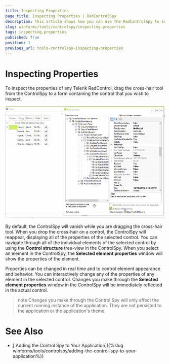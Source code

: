 ```yaml
---
title: Inspecting Properties
page_title: Inspecting Properties | RadControlSpy
description: This article shows how you can use the RadControlSpy to inspect 
slug: winforms/tools/controlspy/inspecting-properties
tags: inspecting,properties
published: True
position: 1
previous_url: tools-controlspy-inspecting-properties
---
```


# Inspecting Properties

To inspect the properties of any Telerik RadControl, drag the cross-hair tool from the ControlSpy to a form containing the control that you wish to inspect.

![tools-controlspy-inspecting-properties 001](images/tools-controlspy-inspecting-properties001.gif)

By default, the ControlSpy will vanish while you are dragging the cross-hair tool. When you drop the cross-hair on a control, the ControlSpy will reappear, displaying all of the properties of the selected control. You can navigate through all of the individual elements of the selected control by using the __Control structure__ tree-view in the ControlSpy. When you select an element in the ControlSpy, the __Selected element properties__ window will show the properties of the element. 

Properties can be changed in real time and to control element appearance and behavior. You can interactively change any of the properties of any element in the selected control. Changes you make through the __Selected element properties__ window in the ControlSpy will be immediately reflected in the actual control.

>note Changes you make through the Control Spy will only affect the current running instance of the application. They are not persisted to the application or the application's theme.
>
# See Also

* [ Adding the Control Spy to Your Application]({%slug winforms/tools/controlspy/adding-the-control-spy-to-your-application%})